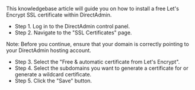 This knowledgebase article will guide you on how to install a free Let's Encrypt SSL certificate within DirectAdmin.

* Step 1. Log in to the DirectAdmin control panel.
* Step 2. Navigate to the "SSL Certificates" page.

Note: Before you continue, ensure that your domain is correctly pointing to your DirectAdmin hosting account.

* Step 3. Select the "Free & automatic certificate from Let's Encrypt".
* Step 4. Select the subdomains you want to generate a certificate for or generate a wildcard certificate.
* Step 5. Click the "Save" button.
